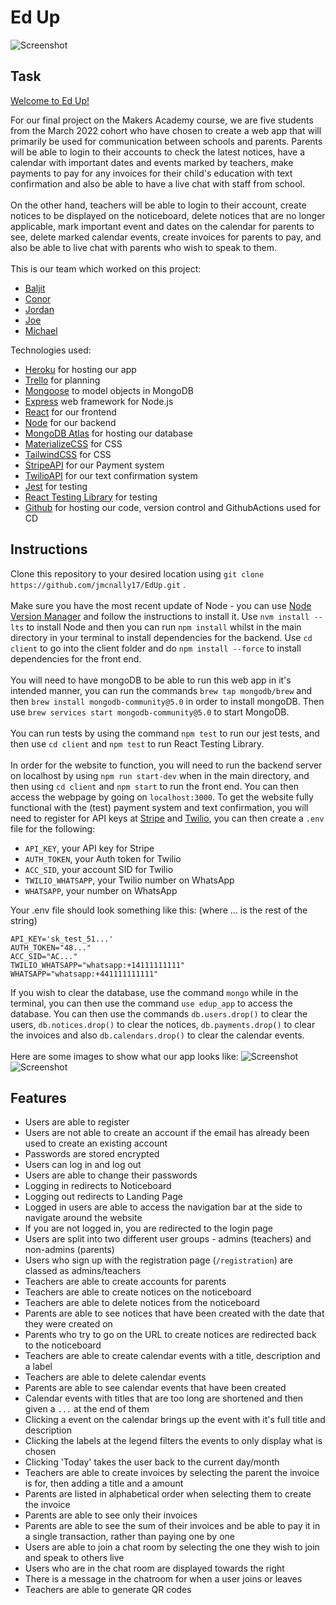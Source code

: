 # Ed Up
![Screenshot](https://i.imgur.com/cUOGM1Y.png)

## Task
[Welcome to Ed Up!](https://edup-schools.herokuapp.com/)

For our final project on the Makers Academy course, we are five students from the March 2022 cohort who have chosen to create a web app that will primarily be used for communication between schools and parents. Parents will be able to login to their accounts to check the latest notices, have a calendar with important dates and events marked by teachers, make payments to pay for any invoices for their child's education with text confirmation and also be able to have a live chat with staff from school.\
\
On the other hand, teachers will be able to login to their account, create notices to be displayed on the noticeboard, delete notices that are no longer applicable, mark important event and dates on the calendar for parents to see, delete marked calendar events, create invoices for parents to pay, and also be able to live chat with parents who wish to speak to them.\
\
This is our team which worked on this project:
- [Baljit](https://github.com/baljitrakhra)
- [Conor](https://github.com/Conor-Developer)
- [Jordan](https://github.com/JordanManu)
- [Joe](https://github.com/jmcnally17)
- [Michael](https://github.com/mcsuGH)


Technologies used:
- [Heroku](https://edup-schools.herokuapp.com/) for hosting our app
- [Trello](https://trello.com/b/hBC2RJnc/final-project) for planning
- [Mongoose](https://mongoosejs.com) to model objects in MongoDB
- [Express](https://expressjs.com/) web framework for Node.js
- [React](https://reactjs.org/) for our frontend
- [Node](https://nodejs.org/en/) for our backend
- [MongoDB Atlas](https://www.mongodb.com/atlas/database) for hosting our database
- [MaterializeCSS](https://materializecss.com/) for CSS
- [TailwindCSS](https://tailwindcss.com/) for CSS
- [StripeAPI](https://stripe.com/) for our Payment system
- [TwilioAPI](https://www.twilio.com/) for our text confirmation system
- [Jest](https://jestjs.io/) for testing
- [React Testing Library](https://testing-library.com/docs/react-testing-library/intro/) for testing
- [Github](https://github.com/jmcnally17/EdUp) for hosting our code, version control and GithubActions used for CD


## Instructions
Clone this repository to your desired location using `git clone https://github.com/jmcnally17/EdUp.git` .\
\
Make sure you have the most recent update of Node - you can use [Node Version Manager](https://github.com/nvm-sh/nvm) and follow the instructions to install it. Use `nvm install --lts` to install Node and then you can run `npm install` whilst in the main directory in your terminal to install dependencies for the backend. Use `cd client` to go into the client folder and do `npm install --force` to install dependencies for the front end.\
\
You will need to have mongoDB to be able to run this web app in it's intended manner, you can run the commands `brew tap mongodb/brew` and then `brew install mongodb-community@5.0` in order to install mongoDB. Then use `brew services start mongodb-community@5.0` to start MongoDB.\
\
You can run tests by using the command `npm test` to run our jest tests, and then use `cd client` and `npm test` to run React Testing Library.\
\
In order for the website to function, you will need to run the backend server on localhost by using `npm run start-dev` when in the main directory, and then using `cd client` and `npm start` to run the front end. You can then access the webpage by going on `localhost:3000`. To get the website fully functional with the (test) payment system and text confirmation, you will need to register for API keys at [Stripe](https://stripe.com/) and [Twilio](https://www.twilio.com/), you can then create a `.env` file for the following:
- `API_KEY`, your API key for Stripe
- `AUTH_TOKEN`, your Auth token for Twilio
- `ACC_SID`, your account SID for Twilio
- `TWILIO_WHATSAPP`, your Twilio number on WhatsApp
- `WHATSAPP`, your number on WhatsApp


Your .env file should look something like this: (where ... is the rest of the string)
```
API_KEY='sk_test_51...'
AUTH_TOKEN="48..."
ACC_SID="AC..."
TWILIO_WHATSAPP="whatsapp:+14111111111"  
WHATSAPP="whatsapp:+441111111111"
```
If you wish to clear the database, use the command `mongo` while in the terminal, you can then use the command `use edup_app` to access the database. You can then use the commands `db.users.drop()` to clear the users, `db.notices.drop()` to clear the notices, `db.payments.drop()` to clear the invoices and also `db.calendars.drop()` to clear the calendar events.\
\
Here are some images to show what our app looks like:
![Screenshot](https://i.imgur.com/CkkrsLz.png)
![Screenshot](https://i.imgur.com/ohengg0.png)

## Features
- Users are able to register
- Users are not able to create an account if the email has already been used to create an existing account
- Passwords are stored encrypted
- Users can log in and log out
- Users are able to change their passwords
- Logging in redirects to Noticeboard
- Logging out redirects to Landing Page
- Logged in users are able to access the navigation bar at the side to navigate around the website
- If you are not logged in, you are redirected to the login page
- Users are split into two different user groups - admins (teachers) and non-admins (parents)
- Users who sign up with the registration page (`/registration`) are classed as admins/teachers
- Teachers are able to create accounts for parents 
- Teachers are able to create notices on the noticeboard
- Teachers are able to delete notices from the noticeboard
- Parents are able to see notices that have been created with the date that they were created on
- Parents who try to go on the URL to create notices are redirected back to the noticeboard
- Teachers are able to create calendar events with a title, description and a label 
- Teachers are able to delete calendar events
- Parents are able to see calendar events that have been created
- Calendar events with titles that are too long are shortened and then given a `...` at the end of them
- Clicking a event on the calendar brings up the event with it's full title and description
- Clicking the labels at the legend filters the events to only display what is chosen
- Clicking 'Today' takes the user back to the current day/month
- Teachers are able to create invoices by selecting the parent the invoice is for, then adding a title and a amount
- Parents are listed in alphabetical order when selecting them to create the invoice
- Parents are able to see only their invoices
- Parents are able to see the sum of their invoices and be able to pay it in a single transaction, rather than paying one by one
- Users are able to join a chat room by selecting the one they wish to join and speak to others live
- Users who are in the chat room are displayed towards the right
- There is a message in the chatroom for when a user joins or leaves
- Teachers are able to generate QR codes

